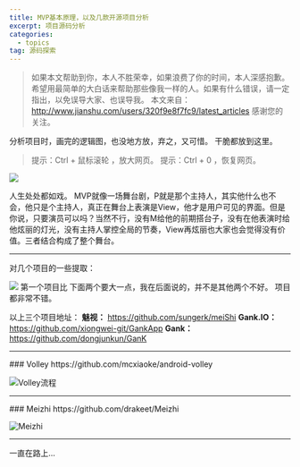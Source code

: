 ```yaml
---
title: MVP基本原理，以及几款开源项目分析
excerpt: 项目源码分析
categories:
  - topics
tag: 源码探索  
---
```


> 如果本文帮助到你，本人不胜荣幸，如果浪费了你的时间，本人深感抱歉。
希望用最简单的大白话来帮助那些像我一样的人。如果有什么错误，请一定指出，以免误导大家、也误导我。
本文来自：http://www.jianshu.com/users/320f9e8f7fc9/latest_articles
感谢您的关注。

分析项目时，画完的逻辑图，也没地方放，弃之，又可惜。
干脆都放到这里。

> 提示：Ctrl + 鼠标滚轮 ，放大网页。
提示：Ctrl + 0 ，恢复网页。

![](http://upload-images.jianshu.io/upload_images/1689895-4cb885ad149c67ca.png?imageMogr2/auto-orient/strip%7CimageView2/2/w/1240)


人生处处都如戏。
MVP就像一场舞台剧，P就是那个主持人，其实他什么也不会，他只是个主持人，真正在舞台上表演是View，他才是用户可见的界面。但是你说，只要演员可以吗？当然不行，没有M给他的前期搭台子，没有在他表演时给他炫丽的灯光，没有主持人掌控全局的节奏，View再炫丽也大家也会觉得没有价值。三者结合构成了整个舞台。


<hr />
对几个项目的一些提取：

![](http://upload-images.jianshu.io/upload_images/1689895-3b92eb0c20fc233c.png?imageMogr2/auto-orient/strip%7CimageView2/2/w/1240)
第一个项目比 下面两个要大一点，我在后面说的，并不是其他两个不好。
项目都非常不错。

以上三个项目地址：
**魅视：**
https://github.com/sungerk/meiShi
**Gank.IO：**
https://github.com/xiongwei-git/GankApp
**Gank：**
https://github.com/dongjunkun/GanK

<hr />
### Volley
https://github.com/mcxiaoke/android-volley

![Volley流程](http://upload-images.jianshu.io/upload_images/1689895-17ea237a57ad24ee.jpg?imageMogr2/auto-orient/strip%7CimageView2/2/w/1240)

<hr /> 
### Meizhi
https://github.com/drakeet/Meizhi

![Meizhi](http://upload-images.jianshu.io/upload_images/1689895-43d0b1db217e99ed.jpg?imageMogr2/auto-orient/strip%7CimageView2/2/w/1240)

<hr />

一直在路上...